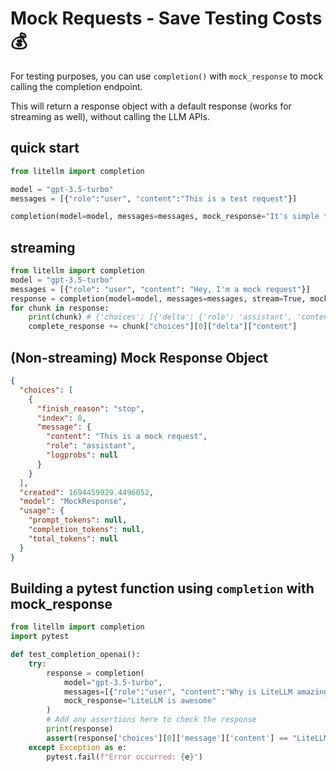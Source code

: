 # Mock Requests - Save Testing Costs 💰

For testing purposes, you can use `completion()` with `mock_response` to mock calling the completion endpoint. 

This will return a response object with a default response (works for streaming as well), without calling the LLM APIs. 

## quick start
```python
from litellm import completion 

model = "gpt-3.5-turbo"
messages = [{"role":"user", "content":"This is a test request"}]

completion(model=model, messages=messages, mock_response="It's simple to use and easy to get started")
```

## streaming

```python
from litellm import completion 
model = "gpt-3.5-turbo"
messages = [{"role": "user", "content": "Hey, I'm a mock request"}]
response = completion(model=model, messages=messages, stream=True, mock_response="It's simple to use and easy to get started")
for chunk in response: 
    print(chunk) # {'choices': [{'delta': {'role': 'assistant', 'content': 'Thi'}, 'finish_reason': None}]}
    complete_response += chunk["choices"][0]["delta"]["content"]
```

## (Non-streaming) Mock Response Object 

```json
{
  "choices": [
    {
      "finish_reason": "stop",
      "index": 0,
      "message": {
        "content": "This is a mock request",
        "role": "assistant",
        "logprobs": null
      }
    }
  ],
  "created": 1694459929.4496052,
  "model": "MockResponse",
  "usage": {
    "prompt_tokens": null,
    "completion_tokens": null,
    "total_tokens": null
  }
}
```

## Building a pytest function using `completion` with mock_response

```python
from litellm import completion
import pytest

def test_completion_openai():
    try:
        response = completion(
            model="gpt-3.5-turbo",
            messages=[{"role":"user", "content":"Why is LiteLLM amazing?"}],
            mock_response="LiteLLM is awesome"
        )
        # Add any assertions here to check the response
        print(response)
        assert(response['choices'][0]['message']['content'] == "LiteLLM is awesome")
    except Exception as e:
        pytest.fail(f"Error occurred: {e}")
```